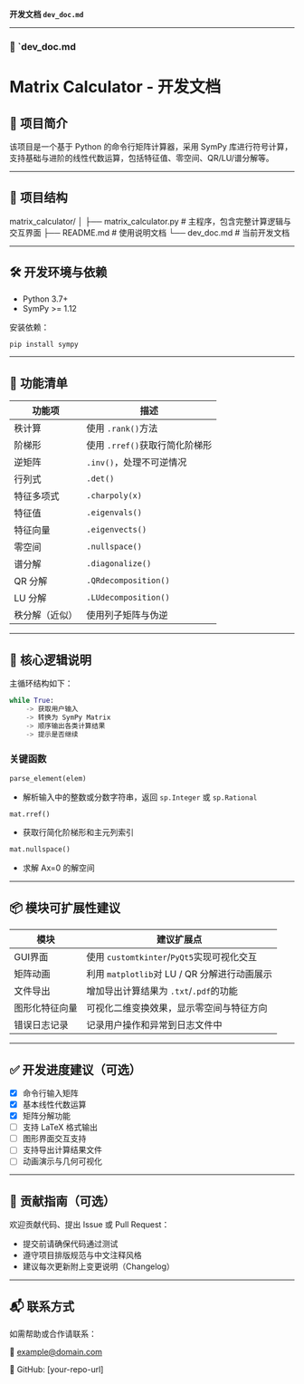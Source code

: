  **开发文档 `dev_doc.md`** 

---

### 📄 `dev_doc.md
# Matrix Calculator - 开发文档

## 🧩 项目简介

该项目是一个基于 Python 的命令行矩阵计算器，采用 SymPy 库进行符号计算，支持基础与进阶的线性代数运算，包括特征值、零空间、QR/LU/谱分解等。

---

## 📌 项目结构
matrix_calculator/
│
├── matrix_calculator.py   # 主程序，包含完整计算逻辑与交互界面
├── README.md              # 使用说明文档
└── dev_doc.md             # 当前开发文档



---

## 🛠️ 开发环境与依赖

- Python 3.7+
- SymPy >= 1.12

安装依赖：

```bash
pip install sympy
```

---

## 🚀 功能清单

| 功能项         | 描述                             |
| -------------- | -------------------------------- |
| 秩计算         | 使用 `.rank()`方法             |
| 阶梯形         | 使用 `.rref()`获取行简化阶梯形 |
| 逆矩阵         | `.inv()`，处理不可逆情况       |
| 行列式         | `.det()`                       |
| 特征多项式     | `.charpoly(x)`                 |
| 特征值         | `.eigenvals()`                 |
| 特征向量       | `.eigenvects()`                |
| 零空间         | `.nullspace()`                 |
| 谱分解         | `.diagonalize()`               |
| QR 分解        | `.QRdecomposition()`           |
| LU 分解        | `.LUdecomposition()`           |
| 秩分解（近似） | 使用列子矩阵与伪逆               |

---

## 🧩 核心逻辑说明

主循环结构如下：

```python
while True:
    -> 获取用户输入
    -> 转换为 SymPy Matrix
    -> 顺序输出各类计算结果
    -> 提示是否继续
```

### 关键函数

```python
parse_element(elem)
```

* 解析输入中的整数或分数字符串，返回 `sp.Integer` 或 `sp.Rational`

```python
mat.rref()
```

* 获取行简化阶梯形和主元列索引

```python
mat.nullspace()
```

* 求解 Ax=0 的解空间

---

## 📦 模块可扩展性建议

| 模块      | 建议扩展点                             |
| ------- | --------------------------------- |
| GUI界面   | 使用 `customtkinter`/`PyQt5`实现可视化交互 |
| 矩阵动画    | 利用 `matplotlib`对 LU / QR 分解进行动画展示 |
| 文件导出    | 增加导出计算结果为 `.txt`/`.pdf`的功能        |
| 图形化特征向量 | 可视化二维变换效果，显示零空间与特征方向              |
| 错误日志记录  | 记录用户操作和异常到日志文件中                   |

---

## ✅ 开发进度建议（可选）

* [X] 命令行输入矩阵
* [X] 基本线性代数运算
* [X] 矩阵分解功能
* [ ] 支持 LaTeX 格式输出
* [ ] 图形界面交互支持
* [ ] 支持导出计算结果文件
* [ ] 动画演示与几何可视化

---

## 🤝 贡献指南（可选）

欢迎贡献代码、提出 Issue 或 Pull Request：

* 提交前请确保代码通过测试
* 遵守项目排版规范与中文注释风格
* 建议每次更新附上变更说明（Changelog）

---

## 📬 联系方式

如需帮助或合作请联系：

📧 [example@domain.com](mailto:example@domain.com)

🔗 GitHub: [your-repo-url]

